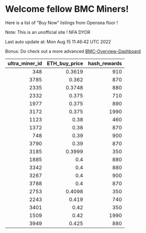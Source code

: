 # Welcome fellow BMC Miners!
Here is a list of "Buy Now" listings from Opensea floor !

Note: This is an unofficial site ! NFA DYOR

Last auto update at: Mon Aug 15 11:46:42 UTC 2022

Bonus: Do check out a more advanced [BMC-Overview-Dashboard](https://dune.com/defifunk/BMC-Overview-Dashboard)


|   ultra_miner_id |   ETH_buy_price |   hash_rewards |
|-----------------:|----------------:|---------------:|
|              348 |          0.3619 |            910 |
|             3785 |          0.362  |            870 |
|             2335 |          0.3748 |            880 |
|             2332 |          0.375  |            710 |
|             1977 |          0.375  |            890 |
|             3172 |          0.375  |           1990 |
|             1123 |          0.38   |            460 |
|             1372 |          0.38   |            870 |
|              748 |          0.39   |            900 |
|             3790 |          0.39   |            870 |
|             3185 |          0.3999 |            350 |
|             1885 |          0.4    |            880 |
|             3342 |          0.4    |            880 |
|             3267 |          0.4    |            900 |
|             3788 |          0.4    |            870 |
|             2753 |          0.4098 |            350 |
|             2243 |          0.419  |            740 |
|             3401 |          0.42   |            350 |
|             1509 |          0.42   |           1990 |
|             3949 |          0.425  |            880 |